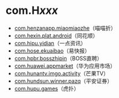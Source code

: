# com.H*xxx*

- [com.henzanapp.miaomiaozhe](./com.henzanapp.miaomiaozhe/readme.md)（喵喵折）
- [com.hexin.plat.android](./com.hexin.plat.android/readme.md)（同花顺）
- [com.hipu.yidian](./com.hipu.yidian/readme.md)（一点资讯）
- [com.hose.ekuaibao](./com.hose.ekuaibao/readme.md)（易快报）
- [com.hpbr.bosszhipin](./com.hpbr.bosszhipin/readme.md)（BOSS直聘）
- [com.huawei.appmarket](./com.huawei.appmarket/readme.md)（华为应用市场）
- [com.hunantv.imgo.activity](./com.hunantv.imgo.activity/readme.md)（芒果TV）
- [com.hundsun.winner.pazq](./com.hundsun.winner.pazq/readme.md)（平安证券）
- [com.hupu.games](./com.hupu.games/readme.md)（虎扑）